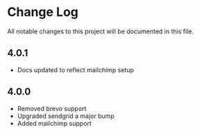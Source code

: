 # Change Log
All notable changes to this project will be documented in this file.

## 4.0.1
- Docs updated to reflect mailchimp setup

## 4.0.0
- Removed brevo support
- Upgraded sendgrid a major bump
- Added mailchimp support
